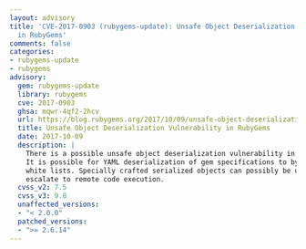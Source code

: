 ```yaml
---
layout: advisory
title: 'CVE-2017-0903 (rubygems-update): Unsafe Object Deserialization Vulnerability
  in RubyGems'
comments: false
categories:
- rubygems-update
- rubygems
advisory:
  gem: rubygems-update
  library: rubygems
  cve: 2017-0903
  ghsa: mqwr-4qf2-2hcv
  url: https://blog.rubygems.org/2017/10/09/unsafe-object-deserialization-vulnerability.html
  title: Unsafe Object Deserialization Vulnerability in RubyGems
  date: 2017-10-09
  description: |
    There is a possible unsafe object deserialization vulnerability in RubyGems.
    It is possible for YAML deserialization of gem specifications to bypass class
    white lists. Specially crafted serialized objects can possibly be used to
    escalate to remote code execution.
  cvss_v2: 7.5
  cvss_v3: 9.8
  unaffected_versions:
  - "< 2.0.0"
  patched_versions:
  - ">= 2.6.14"
---
```


